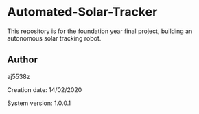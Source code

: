 # Automated-Solar-Tracker

This repository is for the foundation year final project, building an autonomous solar tracking robot.

## Author

aj5538z

Creation date: 14/02/2020

System version: 1.0.0.1